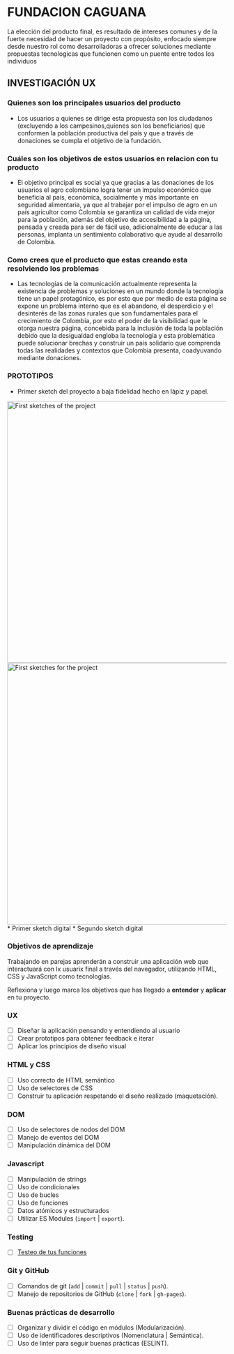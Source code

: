 # FUNDACION CAGUANA
La elección del producto final, es resultado de intereses comunes y de la fuerte necesidad de hacer un proyecto con propósito, enfocado siempre desde nuestro rol como desarrolladoras a ofrecer soluciones mediante propuestas tecnologicas que funcionen como un puente entre todos los individuos

## INVESTIGACIÓN UX

### Quienes son los principales usuarios del producto
* Los usuarios a quienes se dirige esta propuesta son los ciudadanos (excluyendo a los campesinos,quienes son los beneficiarios) que conformen la población productiva del país y que a través de donaciones se cumpla el objetivo de la fundación.

### Cuáles son los objetivos de estos usuarios en relacion con tu producto

* El objetivo principal es social ya que gracias a las donaciones de los usuarios el agro colombiano logra tener un impulso económico que beneficia al país, económica, socialmente y más importante en seguridad alimentaria, ya que al trabajar por el impulso de agro en un país agricultor como Colombia se garantiza un calidad de vida mejor para la población, además del objetivo de accesibilidad a la página, pensada y creada para ser de fácil uso, adicionalmente de educar a las personas, implanta un sentimiento colaborativo que ayude al desarrollo de Colombia.

### Como crees que el producto que estas creando esta resolviendo los problemas

* Las tecnologías de la comunicación actualmente representa la existencia de problemas y soluciones en un mundo donde la tecnología tiene un papel protagónico, es por esto que por medio de esta página se expone un problema interno que es el abandono, el desperdicio y el
desinterés de las zonas rurales que son fundamentales para el crecimiento de Colombia, por esto el poder de la visibilidad que le otorga nuestra página, concebida para la inclusión de toda la población debido que la desigualdad engloba la tecnología y esta problemática puede solucionar brechas y construir un país solidario que comprenda todas las realidades y contextos que Colombia presenta, coadyuvando mediante donaciones.

### PROTOTIPOS

* Primer sketch del proyecto a baja fidelidad hecho en lápiz y papel.
<img src="https://github.com/lalopez13/BOG001-card-validation/blob/L-UPDATE/src/IMG/prototipo1.jpg" alt="First sketches of the project" width="600" />
<img src="https://github.com/lalopez13/BOG001-card-validation/blob/L-UPDATE/src/IMG/prototipo1.1.jpg" alt="First sketches for the project" width="600" />
* Primer sketch digital
* Segundo sketch digital

### Objetivos de aprendizaje

Trabajando en parejas aprenderán a construir una aplicación web que interactuará
con lx usuarix final a través del navegador, utilizando HTML, CSS y JavaScript
como tecnologías.

Reflexiona y luego marca los objetivos que has llegado a **entender** y
**aplicar** en tu proyecto.

### UX

* [ ] Diseñar la aplicación pensando y entendiendo al usuario
* [ ] Crear prototipos para obtener feedback e iterar
* [ ] Aplicar los principios de diseño visual

### HTML y CSS

* [ ] Uso correcto de HTML semántico
* [ ] Uso de selectores de CSS
* [ ] Construir tu aplicación respetando el diseño realizado (maquetación).

### DOM

* [ ] Uso de selectores de nodos del DOM
* [ ] Manejo de eventos del DOM
* [ ] Manipulación dinámica del DOM

### Javascript

* [ ] Manipulación de strings
* [ ] Uso de condicionales
* [ ] Uso de bucles
* [ ] Uso de funciones
* [ ] Datos atómicos y estructurados
* [ ] Utilizar ES Modules (`import` | `export`).

### Testing

* [ ] [Testeo de tus funciones](https://jestjs.io/docs/es-ES/getting-started)

### Git y GitHub

* [ ] Comandos de git (`add` | `commit` | `pull` | `status` | `push`).
* [ ] Manejo de repositorios de GitHub (`clone` | `fork` | `gh-pages`).

### Buenas prácticas de desarrollo

* [ ] Organizar y dividir el código en módulos (Modularización).
* [ ] Uso de identificadores descriptivos (Nomenclatura | Semántica).
* [ ] Uso de linter para seguir buenas prácticas (ESLINT).